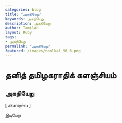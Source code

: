 ```yaml
---  
categories: blog  
title: "அகநியேறு"
keywords: அகநியேறு  
description: அகநியேறு
author: Tamilan  
layout: Ruby  
tags:     
- அகநியேறு
permalink: "அகநியேறு"  
featured: /images/noolkal_96_6.png  
--- 
```

# தனித் தமிழகராதிக் களஞ்சியம்
## அகநியேறு

[ akaniyēṟu ]  
  
இடியேறு